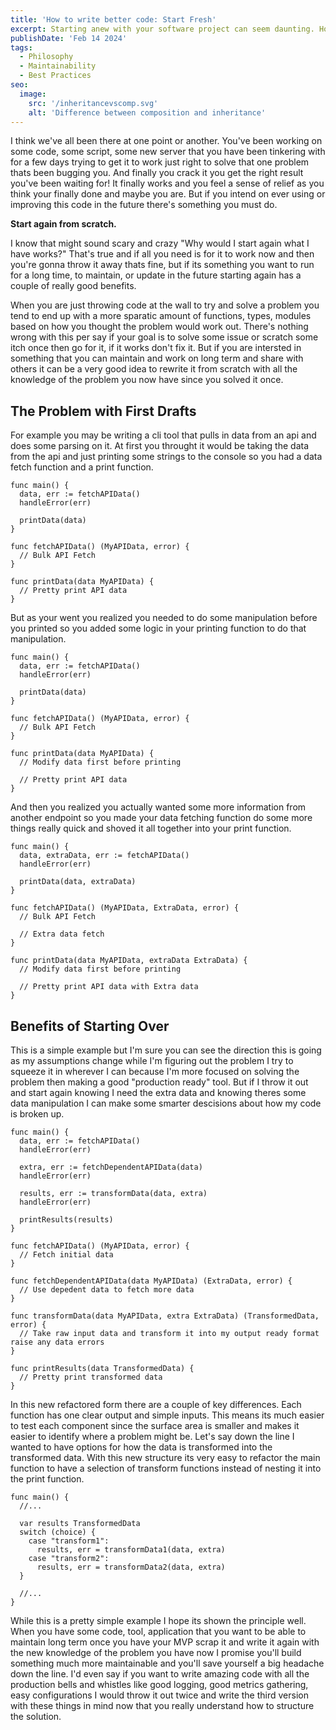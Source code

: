 ```yaml
---
title: 'How to write better code: Start Fresh'
excerpt: Starting anew with your software project can seem daunting. However, embracing this approach ensures your solutions are both robust and future-proof.
publishDate: 'Feb 14 2024'
tags:
  - Philosophy
  - Maintainability
  - Best Practices
seo:
  image:
    src: '/inheritancevscomp.svg'
    alt: 'Difference between composition and inheritance'
---
```


I think we've all been there at one point or another. You've been working on some code, some script, some new server that you have been tinkering with for a few days trying to get it to work just right to solve that one problem thats been bugging you. And finally you crack it you get the right result you've been waiting for! It finally works and you feel a sense of relief as you think your finally done and maybe you are. But if you intend on ever using or improving this code in the future there's something you must do.

**Start again from scratch.**

I know that might sound scary and crazy "Why would I start again what I have works?" That's true and if all you need is for it to work now and then you're gonna throw it away thats fine, but if its something you want to run for a long time, to maintain, or update in the future starting again has a couple of really good benefits.

When you are just throwing code at the wall to try and solve a problem you tend to end up with a more sparatic amount of functions, types, modules based on how you thought the problem would work out. There's nothing wrong with this per say if your goal is to solve some issue or scratch some itch once then go for it, if it works don't fix it. But if you are intersted in something that you can maintain and work on long term and share with others it can be a very good idea to rewrite it from scratch with all the knowledge of the problem you now have since you solved it once.

## The Problem with First Drafts

For example you may be writing a cli tool that pulls in data from an api and does some parsing on it. At first you throught it would be taking the data from the api and just printing some strings to the console so you had a data fetch function and a print function.

```golang
func main() {
  data, err := fetchAPIData()
  handleError(err)

  printData(data)
}

func fetchAPIData() (MyAPIData, error) {
  // Bulk API Fetch
}

func printData(data MyAPIData) {
  // Pretty print API data
}
```

But as your went you realized you needed to do some manipulation before you printed so you added some logic in your printing function to do that manipulation.

```golang
func main() {
  data, err := fetchAPIData()
  handleError(err)

  printData(data)
}

func fetchAPIData() (MyAPIData, error) {
  // Bulk API Fetch
}

func printData(data MyAPIData) {
  // Modify data first before printing

  // Pretty print API data
}
```

And then you realized you actually wanted some more information from another endpoint so you made your data fetching function do some more things really quick and shoved it all together into your print function.

```golang
func main() {
  data, extraData, err := fetchAPIData()
  handleError(err)

  printData(data, extraData)
}

func fetchAPIData() (MyAPIData, ExtraData, error) {
  // Bulk API Fetch

  // Extra data fetch
}

func printData(data MyAPIData, extraData ExtraData) {
  // Modify data first before printing

  // Pretty print API data with Extra data
}
```

## Benefits of Starting Over

This is a simple example but I'm sure you can see the direction this is going as my assumptions change while I'm figuring out the problem I try to squeeze it in wherever I can because I'm more focused on solving the problem then making a good "production ready" tool. But if I throw it out and start again knowing I need the extra data and knowing theres some data manipulation I can make some smarter descisions about how my code is broken up.

```golang
func main() {
  data, err := fetchAPIData()
  handleError(err)

  extra, err := fetchDependentAPIData(data)
  handleError(err)

  results, err := transformData(data, extra)
  handleError(err)

  printResults(results)
}

func fetchAPIData() (MyAPIData, error) {
  // Fetch initial data
}

func fetchDependentAPIData(data MyAPIData) (ExtraData, error) {
  // Use depedent data to fetch more data
}

func transformData(data MyAPIData, extra ExtraData) (TransformedData, error) {
  // Take raw input data and transform it into my output ready format raise any data errors
}

func printResults(data TransformedData) {
  // Pretty print transformed data
}
```

In this new refactored form there are a couple of key differences. Each function has one clear output and simple inputs. This means its much easier to test each component since the surface area is smaller and makes it easier to identify where a problem might be. Let's say down the line I wanted to have options for how the data is transformed into the transformed data. With this new structure its very easy to refactor the main function to have a selection of transform functions instead of nesting it into the print function.

```golang
func main() {
  //...

  var results TransformedData
  switch (choice) {
    case "transform1":
      results, err = transformData1(data, extra)
    case "transform2":
      results, err = transformData2(data, extra)
  }

  //...
}
```

While this is a pretty simple example I hope its shown the principle well. When you have some code, tool, application that you want to be able to maintain long term once you have your MVP scrap it and write it again with the new knowledge of the problem you have now I promise you'll build something much more maintainable and you'll save yourself a big headache down the line. I'd even say if you want to write amazing code with all the production bells and whistles like good logging, good metrics gathering, easy configurations I would throw it out twice and write the third version with these things in mind now that you really understand how to structure the solution.
